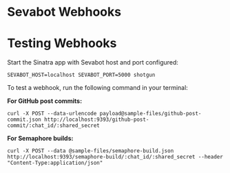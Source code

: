 Sevabot Webhooks
================

# Testing Webhooks

Start the Sinatra app with Sevabot host and port configured:

```
SEVABOT_HOST=localhost SEVABOT_PORT=5000 shotgun
```

To test a webhook, run the following command in your terminal:

**For GitHub post commits:**

```
curl -X POST --data-urlencode payload@sample-files/github-post-commit.json http://localhost:9393/github-post-commit/:chat_id/:shared_secret
```

**For Semaphore builds:**

```
curl -X POST --data @sample-files/semaphore-build.json http://localhost:9393/semaphore-build/:chat_id/:shared_secret --header "Content-Type:application/json"
```
